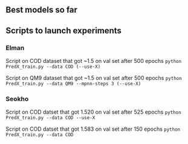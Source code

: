 ## Best models so far
## Scripts to launch experiments


### Elman
Script on COD dataset that got ~1.5 on val set after 500 epochs
```python PredX_train.py --data COD (--use-X)```

Script on QM9 dataset that got ~1.5 on val set after 500 epochs
```python PredX_train.py --data QM9 --mpnn-steps 3 (--use-X)```


### Seokho
Script on COD datset that got 1.520 on val set after 525 epochs
```python PredX_train.py --data COD --use-X```

Script on COD datset that got 1.583 on val set after 150 epochs
```python PredX_train.py --data COD```
